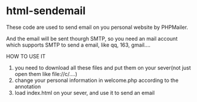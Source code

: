 # html-sendemail

These code are used to send email on you personal website by PHPMailer.

And the email will be sent thourgh SMTP, so you need an mail account which supports SMTP to send a email, like qq, 163, gmail....


HOW TO USE IT
1. you need to download all these files and put them on your sever(not just open them like file://c/....)
2. change your personal information in welcome.php according to the annotation
3. load index.html on your sever, and use it to send an email
